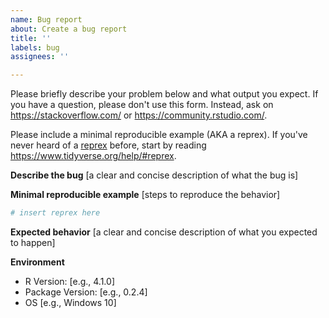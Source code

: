 ```yaml
---
name: Bug report
about: Create a bug report
title: ''
labels: bug
assignees: ''

---
```


Please briefly describe your problem below and what output you expect. If you have a question, please don't use this form. Instead, ask on <https://stackoverflow.com/> or <https://community.rstudio.com/>.

Please include a minimal reproducible example (AKA a reprex). If you've never heard of a [reprex](http://reprex.tidyverse.org/) before, start by reading <https://www.tidyverse.org/help/#reprex>.

**Describe the bug**
[a clear and concise description of what the bug is]

**Minimal reproducible example**
[steps to reproduce the behavior]

```r
# insert reprex here
```

**Expected behavior**
[a clear and concise description of what you expected to happen]

**Environment**
 - R Version: [e.g., 4.1.0]
 - Package Version: [e.g., 0.2.4]
 - OS [e.g., Windows 10]
